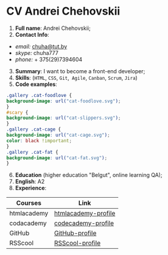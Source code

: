 # CV Andrei Chehovskii
1. **Full name**: Andrei Chehovskii;
2. **Contact Info**: 
* *email:* chuha@tut.by 
* *skype:* chuha777
* *phone:* + 375(29)7394604 
3. **Summary**: I want to become a front-end developer; 
4. **Skills**: (```HTML```, ```CSS```, ```Git```,``` Agile```, ```Canban```, ```Scrum```, ```Jira```)
5. **Code examples**: 
```css 
.gallery .cat-foodlove {
background-image: url("cat-foodlove.svg");
}
#scary {
background-image: url("cat-slippers.svg");
}
.gallery .cat-cage {
background-image: url("cat-cage.svg");
color: black !important;
}
.gallery .cat-fat {
background-image: url("cat-fat.svg");
}
```  
6. **Education** (higher education "Belgut", online learning QA);
7. **English**: A2 
8. **Experience**:  

| Courses | Link |
| ------ | ------ |
| htmlacademy | [htmlacademy-profile](https://htmlacademy.ru/profile/id1190359 "profile htmlacademy") |
| codacademy | [codecademy-profile](https://www.codecademy.com/profiles/design7088473777 "profile codeacademy") |
| GitHub | [GitHub-profile](https://github.com/chuha777 "Git") |
| RSScool | [RSScool-profile]( https://app.rs.school/profile "Profile") |